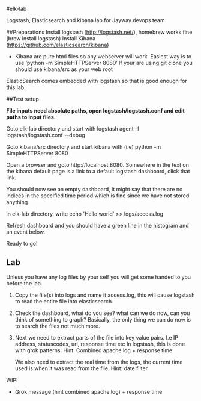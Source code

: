 #elk-lab

Logstash, Elasticsearch and kibana lab for Jayway devops team


##Preparations
Install logstash (http://logstash.net/), homebrew works fine (brew install logstash)
Install Kibana (https://github.com/elasticsearch/kibana)
 - Kibana are pure html files so any webserver will work. Easiest way is to use ‘python -m SimpleHTTPServer 8080’
If your are using git clone you should use kibana/src as your web root

ElasticSearch comes embedded with logstash so that is good enough for this lab.


##Test setup

**File inputs need absolute paths, open logstash/logstash.conf and edit paths to input files.**

Goto elk-lab directory and start with 
    logstash agent -f logstash/logstash.conf --debug

Goto kibana/src directory and start kibana with (i.e)
    python -m SimpleHTTPServer 8080

Open a browser and goto http://localhost:8080. Somewhere in the text on the kibana default page is a link to a default logstash dashboard, click that link.

You should now see an empty dashboard, it might say that there are no indices in the specified time period which is fine since we have not stored anything.

in elk-lab directory, write 
    echo 'Hello world' >> logs/access.log
	
Refresh dashboard and you should have a green line in the histogram and an event below. 

Ready to go!

## Lab

Unless you have any log files by your self you will get some handed to you before the lab.

1. Copy the file(s) into logs and name it access.log, this will cause logstash to read the entire file into elasticsearch.
2. Check the dashboard, what do you see? what can we do now, can you think of something to graph?
   Basically, the only thing we can do now is to search the files not much more.
   
3. Next we need to extract parts of the file into key value pairs. I.e IP address, statuscodes, url, response time etc
   In logstash, this is done with grok patterns. 
   Hint: Combined apache log + response time
   
   We also need to extract the real time from the logs, the current time used is when it was read from the file.
   Hint: date filter
   
   


WIP!

 * Grok message (hint combined apache log) + response time